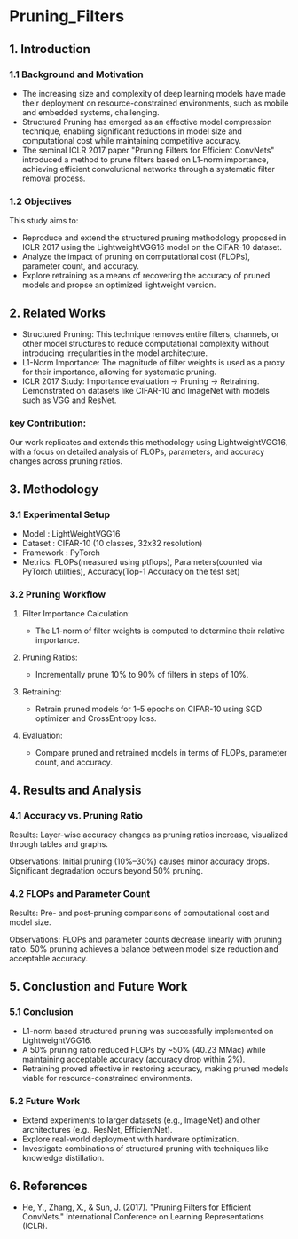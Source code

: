 # Pruning_Filters

## 1. Introduction
### 1.1 Background and Motivation
* The increasing size and complexity of deep learning models have made their deployment on resource-constrained environments, such as mobile and embedded systems, challenging.  
* Structured Pruning has emerged as an effective model compression technique, enabling significant reductions in model size and computational cost while maintaining competitive accuracy.  
* The seminal ICLR 2017 paper "Pruning Filters for Efficient ConvNets" introduced a method to prune filters based on L1-norm importance, achieving efficient convolutional networks through a systematic filter removal process.  

### 1.2 Objectives
This study aims to:
* Reproduce and extend the structured pruning methodology proposed in ICLR 2017 using the LightweightVGG16 model on the CIFAR-10 dataset.  
* Analyze the impact of pruning on computational cost (FLOPs), parameter count, and accuracy.  
* Explore retraining as a means of recovering the accuracy of pruned models and propse an optimized lightweight version.  


## 2. Related Works
* Structured Pruning: This technique removes entire filters, channels, or other model structures to reduce computational complexity without introducing irregularities in the model architecture.  
* L1-Norm Importance: The magnitude of filter weights is used as a proxy for their importance, allowing for systematic pruning.  
* ICLR 2017 Study: Importance evaluation → Pruning → Retraining. Demonstrated on datasets like CIFAR-10 and ImageNet with models such as VGG and ResNet.  

### key Contribution: 
Our work replicates and extends this methodology using LightweightVGG16, with a focus on detailed analysis of FLOPs, parameters, and accuracy changes across pruning ratios.


## 3. Methodology
### 3.1 Experimental Setup
* Model : LightWeightVGG16
* Dataset : CIFAR-10 (10 classes, 32x32 resolution)
* Framework : PyTorch
* Metrics: FLOPs(measured using ptflops), Parameters(counted via PyTorch utilities), Accuracy(Top-1 Accuracy on the test set)

### 3.2 Pruning Workflow
1. Filter Importance Calculation:
   * The L1-norm of filter weights is computed to determine their relative importance.

2. Pruning Ratios:
   * Incrementally prune 10% to 90% of filters in steps of 10%.

4. Retraining:
   * Retrain pruned models for 1–5 epochs on CIFAR-10 using SGD optimizer and CrossEntropy loss.

5. Evaluation:
   * Compare pruned and retrained models in terms of FLOPs, parameter count, and accuracy.
  

## 4. Results and Analysis
### 4.1 Accuracy vs. Pruning Ratio
Results:
Layer-wise accuracy changes as pruning ratios increase, visualized through tables and graphs.

Observations:
Initial pruning (10%–30%) causes minor accuracy drops.
Significant degradation occurs beyond 50% pruning.

### 4.2 FLOPs and Parameter Count
Results:
Pre- and post-pruning comparisons of computational cost and model size.

Observations:
FLOPs and parameter counts decrease linearly with pruning ratio.
50% pruning achieves a balance between model size reduction and acceptable accuracy.


## 5. Conclustion and Future Work
### 5.1 Conclusion
* L1-norm based structured pruning was successfully implemented on LightweightVGG16.
* A 50% pruning ratio reduced FLOPs by ~50% (40.23 MMac) while maintaining acceptable accuracy (accuracy drop within 2%).
* Retraining proved effective in restoring accuracy, making pruned models viable for resource-constrained environments.

### 5.2 Future Work
* Extend experiments to larger datasets (e.g., ImageNet) and other architectures (e.g., ResNet, EfficientNet).
* Explore real-world deployment with hardware optimization.
* Investigate combinations of structured pruning with techniques like knowledge distillation.


## 6. References
* He, Y., Zhang, X., & Sun, J. (2017). "Pruning Filters for Efficient ConvNets." International Conference on Learning Representations (ICLR).



